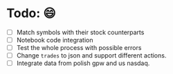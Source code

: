 # Todo: :smile:
- [ ] Match symbols with their stock counterparts
- [ ] Notebook code integration
- [ ] Test the whole process with possible errors
- [ ] Change `trades` to json and support different actions.
- [ ] Integrate data from polish gpw and us nasdaq.